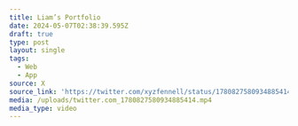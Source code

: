 ```yaml
---
title: Liam’s Portfolio
date: 2024-05-07T02:38:39.595Z
draft: true
type: post
layout: single
tags:
  - Web
  - App
source: X
source_link: 'https://twitter.com/xyzfennell/status/1780827580934885414'
media: /uploads/twitter.com_1780827580934885414.mp4
media_type: video
---
```


